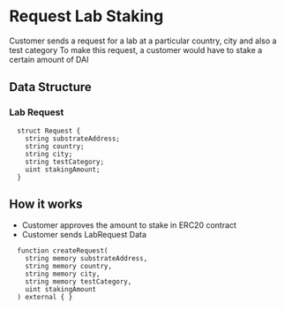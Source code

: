# Request Lab Staking
Customer sends a request for a lab at a particular country, city and also a test category
To make this request, a customer would have to stake a certain amount of DAI

## Data Structure
### Lab Request
```solidity
  struct Request {
    string substrateAddress;
    string country;
    string city;
    string testCategory;
    uint stakingAmount;
  }
```

## How it works
- Customer approves the amount to stake in ERC20 contract 
- Customer sends LabRequest Data
```solidity
  function createRequest(
    string memory substrateAddress,
    string memory country,
    string memory city,
    string memory testCategory,
    uint stakingAmount
  ) external { }
```
